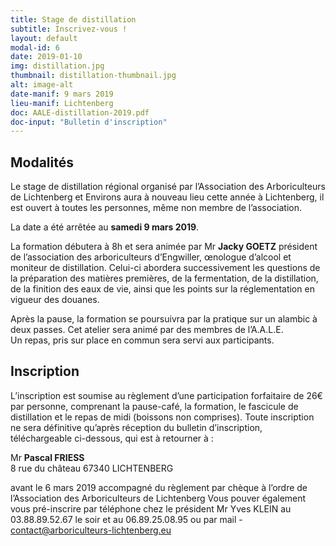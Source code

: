 ```yaml
---
title: Stage de distillation
subtitle: Inscrivez-vous !
layout: default
modal-id: 6
date: 2019-01-10
img: distillation.jpg
thumbnail: distillation-thumbnail.jpg
alt: image-alt
date-manif: 9 mars 2019
lieu-manif: Lichtenberg
doc: AALE-distillation-2019.pdf
doc-input: "Bulletin d'inscription"
---
```

## Modalités ##
Le stage de distillation régional organisé par l’Association des Arboriculteurs de Lichtenberg et Environs aura à nouveau lieu cette année à Lichtenberg, il est ouvert à toutes les personnes, même non membre de l’association.  

La date a été arrêtée au **samedi 9 mars 2019**.   

La formation débutera à 8h et sera animée par Mr **Jacky GOETZ** président de l’association des arboriculteurs d’Engwiller, œnologue d’alcool et moniteur de distillation. Celui-ci abordera successivement les questions de la préparation des matières premières, de la fermentation, de la distillation, de la finition des eaux de vie, ainsi que les points sur la réglementation en vigueur des douanes.

Après la pause, la formation se poursuivra par la pratique sur un alambic à deux passes.
Cet atelier sera animé par des membres de l’A.A.L.E.  
Un repas, pris sur place en commun sera servi aux participants.

## Inscription ##
L’inscription est soumise au règlement d’une participation forfaitaire de 26€ par personne, comprenant la pause-café, la formation, le fascicule de distillation et le repas de midi (boissons non comprises).
Toute inscription ne sera définitive qu’après réception du bulletin d’inscription, téléchargeable ci-dessous, qui est à retourner à :

Mr **Pascal FRIESS**  
8 rue du château 67340 LICHTENBERG

avant le 6 mars 2019 accompagné du règlement par chèque à l’ordre de l’Association des Arboriculteurs de Lichtenberg 
Vous pouver également vous pré-inscrire par téléphone chez le président Mr Yves KLEIN au 03.88.89.52.67 le soir et au 06.89.25.08.95 ou par mail - contact@arboriculteurs-lichtenberg.eu
